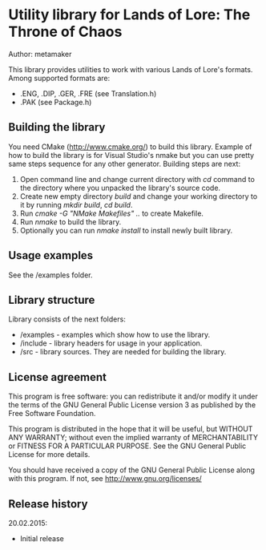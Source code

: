 Utility library for Lands of Lore: The Throne of Chaos
======================================================

Author: metamaker

This library provides utilities to work with various Lands of Lore's formats.
Among supported formats are:
- .ENG, .DIP, .GER, .FRE (see Translation.h)
- .PAK (see Package.h)

Building the library
--------------------

You need CMake (<http://www.cmake.org/>) to build this library. Example of how to build the library is for
Visual Studio's nmake but you can use pretty same steps sequence for any other generator. Building steps are
next:

1. Open command line and change current directory with *cd* command to the directory where you unpacked the library's source code.
2. Create new empty directory *build* and change your working directory to it by running *mkdir build*, *cd build*.
3. Run *cmake -G "NMake Makefiles" ..* to create Makefile.
4. Run *nmake* to build the library.
5. Optionally you can run *nmake install* to install newly built library.

Usage examples
--------------

See the /examples folder.

Library structure
-----------------

Library consists of the next folders:
- /examples - examples which show how to use the library.
- /include  - library headers for usage in your application.
- /src      - library sources. They are needed for building the library.
    
License agreement
-----------------

This program is free software: you can redistribute it and/or modify
it under the terms of the GNU General Public License version 3 as published
by the Free Software Foundation.

This program is distributed in the hope that it will be useful,
but WITHOUT ANY WARRANTY; without even the implied warranty of
MERCHANTABILITY or FITNESS FOR A PARTICULAR PURPOSE.  See the
GNU General Public License for more details.

You should have received a copy of the GNU General Public License
along with this program. If not, see <http://www.gnu.org/licenses/>
 
Release history
---------------

20.02.2015:
- Initial release
